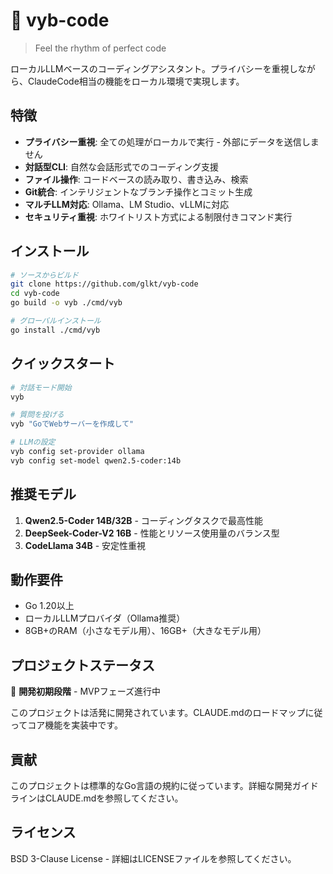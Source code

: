 # 🎵 vyb-code

> Feel the rhythm of perfect code

ローカルLLMベースのコーディングアシスタント。プライバシーを重視しながら、ClaudeCode相当の機能をローカル環境で実現します。

## 特徴

- **プライバシー重視**: 全ての処理がローカルで実行 - 外部にデータを送信しません
- **対話型CLI**: 自然な会話形式でのコーディング支援
- **ファイル操作**: コードベースの読み取り、書き込み、検索
- **Git統合**: インテリジェントなブランチ操作とコミット生成
- **マルチLLM対応**: Ollama、LM Studio、vLLMに対応
- **セキュリティ重視**: ホワイトリスト方式による制限付きコマンド実行

## インストール

```bash
# ソースからビルド
git clone https://github.com/glkt/vyb-code
cd vyb-code
go build -o vyb ./cmd/vyb

# グローバルインストール
go install ./cmd/vyb
```

## クイックスタート

```bash
# 対話モード開始
vyb

# 質問を投げる
vyb "GoでWebサーバーを作成して"

# LLMの設定
vyb config set-provider ollama
vyb config set-model qwen2.5-coder:14b
```

## 推奨モデル

1. **Qwen2.5-Coder 14B/32B** - コーディングタスクで最高性能
2. **DeepSeek-Coder-V2 16B** - 性能とリソース使用量のバランス型
3. **CodeLlama 34B** - 安定性重視

## 動作要件

- Go 1.20以上
- ローカルLLMプロバイダ（Ollama推奨）
- 8GB+のRAM（小さなモデル用）、16GB+（大きなモデル用）

## プロジェクトステータス

🚧 **開発初期段階** - MVPフェーズ進行中

このプロジェクトは活発に開発されています。CLAUDE.mdのロードマップに従ってコア機能を実装中です。

## 貢献

このプロジェクトは標準的なGo言語の規約に従っています。詳細な開発ガイドラインはCLAUDE.mdを参照してください。

## ライセンス

BSD 3-Clause License - 詳細はLICENSEファイルを参照してください。